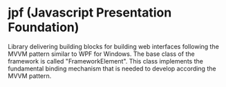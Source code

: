 # jpf (Javascript Presentation Foundation)
Library delivering building blocks for building web interfaces following the MVVM pattern similar to WPF for Windows. The base class of the framework is called "FrameworkElement".
This class implements the fundamental binding mechanism that is needed to develop according the MVVM pattern.
